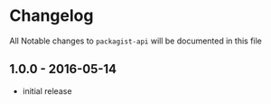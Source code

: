 # Changelog

All Notable changes to `packagist-api` will be documented in this file

## 1.0.0 - 2016-05-14

- initial release
